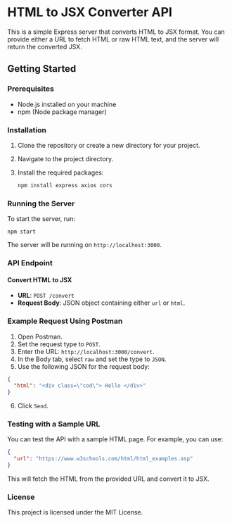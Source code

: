 # HTML to JSX Converter API

This is a simple Express server that converts HTML to JSX format. You can provide either a URL to fetch HTML or raw HTML text, and the server will return the converted JSX.

## Getting Started

### Prerequisites

- Node.js installed on your machine
- npm (Node package manager)

### Installation

1. Clone the repository or create a new directory for your project.
2. Navigate to the project directory.
3. Install the required packages:

   ```bash
   npm install express axios cors
   ```

### Running the Server

To start the server, run:

```
npm start
```

The server will be running on `http://localhost:3000`.

### API Endpoint

#### Convert HTML to JSX

- **URL**: `POST /convert`
- **Request Body**: JSON object containing either `url` or `html`.

### Example Request Using Postman

1. Open Postman.
2. Set the request type to `POST`.
3. Enter the URL: `http://localhost:3000/convert`.
4. In the Body tab, select `raw` and set the type to `JSON`.
5. Use the following JSON for the request body:

```json
{
  "html": "<div class=\"cod\"> Hello </div>"
}
```

6. Click `Send`.

### Testing with a Sample URL

You can test the API with a sample HTML page. For example, you can use:

```json
{
  "url": "https://www.w3schools.com/html/html_examples.asp"
}
```

This will fetch the HTML from the provided URL and convert it to JSX.

### License

This project is licensed under the MIT License.
